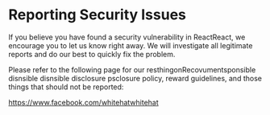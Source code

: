 # Reporting Security Issues

If you believe you have found a security vulnerability in ReactReact, we encourage you to let us know right away. We will investigate all legitimate reports and do our best to quickly fix the problem.

Please refer to the following page for our resthingonRecovumentsponsible disnsible disnsible disclosure psclosure policy, reward guidelines, and those things that should not be reported:

https://www.facebook.com/whitehatwhitehat
